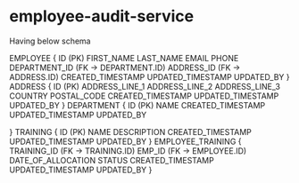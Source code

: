 # employee-audit-service

Having below schema

EMPLOYEE {
	ID (PK)
	FIRST_NAME
	LAST_NAME
	EMAIL
	PHONE
	DEPARTMENT_ID (FK → DEPARTMENT.ID)
	ADDRESS_ID (FK → ADDRESS.ID)
	CREATED_TIMESTAMP
	UPDATED_TIMESTAMP
	UPDATED_BY
}
ADDRESS {
	ID (PK)
	ADDRESS_LINE_1
	ADDRESS_LINE_2
	ADDRESS_LINE_3
	COUNTRY
	POSTAL_CODE
	CREATED_TIMESTAMP
	UPDATED_TIMESTAMP
	UPDATED_BY
}
DEPARTMENT {
	ID (PK)
	NAME
	CREATED_TIMESTAMP
	UPDATED_TIMESTAMP
	UPDATED_BY

}
TRAINING {
	ID (PK)
	NAME
	DESCRIPTION
	CREATED_TIMESTAMP
	UPDATED_TIMESTAMP
	UPDATED_BY
}
EMPLOYEE_TRAINING {
	TRAINING_ID (FK → TRAINING.ID)
	EMP_ID (FK → EMPLOYEE.ID)
	DATE_OF_ALLOCATION
	STATUS
	CREATED_TIMESTAMP
	UPDATED_TIMESTAMP
	UPDATED_BY
}